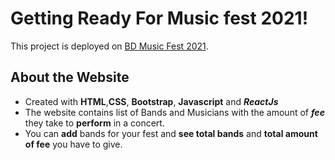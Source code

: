 # Getting Ready For Music fest 2021!

This project is deployed on [BD Music Fest 2021](https://github.com/facebook/create-react-app).

## About the Website

- Created with **HTML**,**CSS**, **Bootstrap**, **Javascript** and ***ReactJs***
- The website contains list of Bands and Musicians with the amount of ***fee*** they take to **perform** in a concert.
- You can **add** bands for your fest and **see total bands** and **total amount of fee** you have to give.

